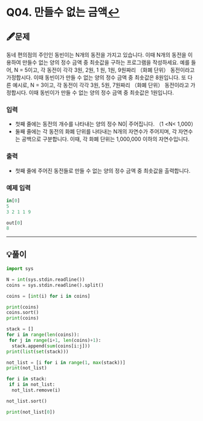 # Q04. 만들수 없는 금액[↩](../this_is_codingtest)

## 🖋️문제
 동네 편의점의 주인인 동빈이는 N개의 동전을 가지고 있습니다. 이때 N개의 동전을 이용하여 만들수 없는 양의 정수 금액 중 최솟값을 구하는 프로그램을 작성하세요.
 예를 들어, N = 5이고, 각 동전이 각각 3원, 2원, 1 원, 1원, 9원짜리 （화폐 단위） 동전이라고 가정합시다. 이때 동빈이가 만들 수 없는 양의 정수 금액 중 최솟값은 8원입니다.
 또 다른 예시로, N = 3이고, 각 동전이 각각 3원, 5원, 7원짜리 （화폐 단위） 동전이라고 가정합시다. 이때 동빈이가 만들 수 없는 양의 정수 금액 중 최솟값은 1원입니다.

### 입력
* 첫째 줄에는 동전의 개수를 나타내는 양의 정수 N0| 주어집니다. （1 <N< 1,000）
* 둘째 줄에는 각 동전의 화폐 단위를 나타내는 N개의 자연수가 주어지며, 각 자연수는 공백으로 구분합니다. 이때, 각 화폐 단위는 1,000,000 이하의 자연수입니다.

### 출력
* 첫째 줄에 주어진 동전들로 만들 수 없는 양의 정수 금액 중 최솟값을 출력합니다.

### 예제 입력

```python
in[0]
5
3 2 1 1 9

out[0]
8

```

---

## 💡풀이
```python
import sys

N = int(sys.stdin.readline())
coins = sys.stdin.readline().split()

coins = [int(i) for i in coins]

print(coins)
coins.sort()
print(coins)

stack = []
for i in range(len(coins)):
 for j in range(i+1, len(coins)+1):
  stack.append(sum(coins[i:j]))
print(list(set(stack)))

not_list = [i for i in range(1, max(stack))]
print(not_list)

for i in stack:
 if i in not_list:
  not_list.remove(i)

not_list.sort()

print(not_list[0])

```